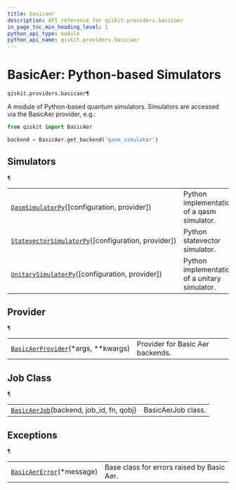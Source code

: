 ```yaml
---
title: basicaer
description: API reference for qiskit.providers.basicaer
in_page_toc_min_heading_level: 1
python_api_type: module
python_api_name: qiskit.providers.basicaer
---
```


<span id="module-qiskit.providers.basicaer" />

<span id="qiskit-providers-basicaer" />

<span id="basicaer-python-based-simulators-qiskit-providers-basicaer" />

# BasicAer: Python-based Simulators

<span id="module-qiskit.providers.basicaer" />

`qiskit.providers.basicaer¶`

A module of Python-based quantum simulators. Simulators are accessed via the BasicAer provider, e.g.:

```python
from qiskit import BasicAer

backend = BasicAer.get_backend('qasm_simulator')
```

## Simulators

<span id="module-qiskit.providers.basicaer" />

`¶`

|                                                                                                                                                                                                              |                                               |
| ------------------------------------------------------------------------------------------------------------------------------------------------------------------------------------------------------------ | --------------------------------------------- |
| [`QasmSimulatorPy`](qiskit.providers.basicaer.QasmSimulatorPy#qiskit.providers.basicaer.QasmSimulatorPy "qiskit.providers.basicaer.QasmSimulatorPy")(\[configuration, provider])                             | Python implementation of a qasm simulator.    |
| [`StatevectorSimulatorPy`](qiskit.providers.basicaer.StatevectorSimulatorPy#qiskit.providers.basicaer.StatevectorSimulatorPy "qiskit.providers.basicaer.StatevectorSimulatorPy")(\[configuration, provider]) | Python statevector simulator.                 |
| [`UnitarySimulatorPy`](qiskit.providers.basicaer.UnitarySimulatorPy#qiskit.providers.basicaer.UnitarySimulatorPy "qiskit.providers.basicaer.UnitarySimulatorPy")(\[configuration, provider])                 | Python implementation of a unitary simulator. |

## Provider

<span id="module-qiskit.providers.basicaer" />

`¶`

|                                                                                                                                                                              |                                  |
| ---------------------------------------------------------------------------------------------------------------------------------------------------------------------------- | -------------------------------- |
| [`BasicAerProvider`](qiskit.providers.basicaer.BasicAerProvider#qiskit.providers.basicaer.BasicAerProvider "qiskit.providers.basicaer.BasicAerProvider")(\*args, \*\*kwargs) | Provider for Basic Aer backends. |

## Job Class

<span id="module-qiskit.providers.basicaer" />

`¶`

|                                                                                                                                                                  |                    |
| ---------------------------------------------------------------------------------------------------------------------------------------------------------------- | ------------------ |
| [`BasicAerJob`](qiskit.providers.basicaer.BasicAerJob#qiskit.providers.basicaer.BasicAerJob "qiskit.providers.basicaer.BasicAerJob")(backend, job\_id, fn, qobj) | BasicAerJob class. |

## Exceptions

<span id="module-qiskit.providers.basicaer" />

`¶`

|                                                                                                                                                         |                                            |
| ------------------------------------------------------------------------------------------------------------------------------------------------------- | ------------------------------------------ |
| [`BasicAerError`](qiskit.providers.basicaer.BasicAerError#qiskit.providers.basicaer.BasicAerError "qiskit.providers.basicaer.BasicAerError")(\*message) | Base class for errors raised by Basic Aer. |

